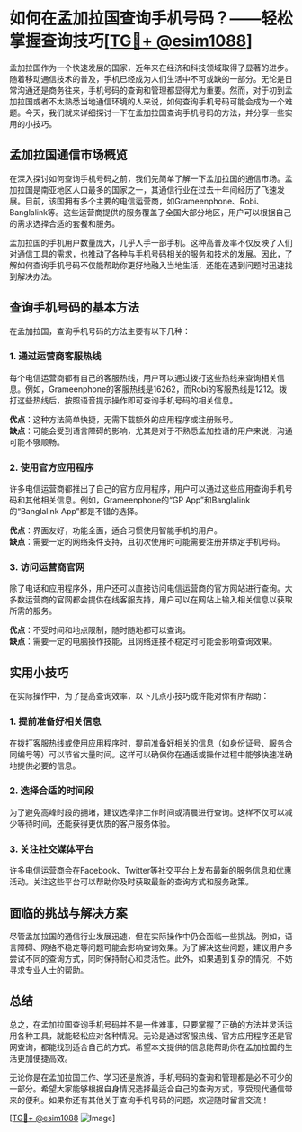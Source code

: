 # 如何在孟加拉国查询手机号码？——轻松掌握查询技巧[[TG💪+ @esim1088](https://t.me/s/esim1088)]

孟加拉国作为一个快速发展的国家，近年来在经济和科技领域取得了显著的进步。随着移动通信技术的普及，手机已经成为人们生活中不可或缺的一部分。无论是日常沟通还是商务往来，手机号码的查询和管理都显得尤为重要。然而，对于初到孟加拉国或者不太熟悉当地通信环境的人来说，如何查询手机号码可能会成为一个难题。今天，我们就来详细探讨一下在孟加拉国查询手机号码的方法，并分享一些实用的小技巧。

## 孟加拉国通信市场概览

在深入探讨如何查询手机号码之前，我们先简单了解一下孟加拉国的通信市场。孟加拉国是南亚地区人口最多的国家之一，其通信行业在过去十年间经历了飞速发展。目前，该国拥有多个主要的电信运营商，如Grameenphone、Robi、Banglalink等。这些运营商提供的服务覆盖了全国大部分地区，用户可以根据自己的需求选择合适的套餐和服务。

孟加拉国的手机用户数量庞大，几乎人手一部手机。这种高普及率不仅反映了人们对通信工具的需求，也推动了各种与手机号码相关的服务和技术的发展。因此，了解如何查询手机号码不仅能帮助你更好地融入当地生活，还能在遇到问题时迅速找到解决办法。

## 查询手机号码的基本方法

在孟加拉国，查询手机号码的方法主要有以下几种：

### 1. **通过运营商客服热线**

每个电信运营商都有自己的客服热线，用户可以通过拨打这些热线来查询相关信息。例如，Grameenphone的客服热线是16262，而Robi的客服热线是1212。拨打这些热线后，按照语音提示操作即可查询手机号码的相关信息。

**优点**：这种方法简单快捷，无需下载额外的应用程序或注册账号。  
**缺点**：可能会受到语言障碍的影响，尤其是对于不熟悉孟加拉语的用户来说，沟通可能不够顺畅。

### 2. **使用官方应用程序**

许多电信运营商都推出了自己的官方应用程序，用户可以通过这些应用查询手机号码和其他相关信息。例如，Grameenphone的“GP App”和Banglalink的“Banglalink App”都是不错的选择。

**优点**：界面友好，功能全面，适合习惯使用智能手机的用户。  
**缺点**：需要一定的网络条件支持，且初次使用时可能需要注册并绑定手机号码。

### 3. **访问运营商官网**

除了电话和应用程序外，用户还可以直接访问电信运营商的官方网站进行查询。大多数运营商的官网都会提供在线客服支持，用户可以在网站上输入相关信息以获取所需的服务。

**优点**：不受时间和地点限制，随时随地都可以查询。  
**缺点**：需要一定的电脑操作技能，且网络连接不稳定时可能会影响查询效果。

## 实用小技巧

在实际操作中，为了提高查询效率，以下几点小技巧或许能对你有所帮助：

### 1. **提前准备好相关信息**

在拨打客服热线或使用应用程序时，提前准备好相关的信息（如身份证号、服务合同编号等）可以节省大量时间。这样可以确保你在通话或操作过程中能够快速准确地提供必要的信息。

### 2. **选择合适的时间段**

为了避免高峰时段的拥堵，建议选择非工作时间或清晨进行查询。这样不仅可以减少等待时间，还能获得更优质的客户服务体验。

### 3. **关注社交媒体平台**

许多电信运营商会在Facebook、Twitter等社交平台上发布最新的服务信息和优惠活动。关注这些平台可以帮助你及时获取最新的查询方式和服务政策。

## 面临的挑战与解决方案

尽管孟加拉国的通信行业发展迅速，但在实际操作中仍会面临一些挑战。例如，语言障碍、网络不稳定等问题可能会影响查询效果。为了解决这些问题，建议用户多尝试不同的查询方式，同时保持耐心和灵活性。此外，如果遇到复杂的情况，不妨寻求专业人士的帮助。

## 总结

总之，在孟加拉国查询手机号码并不是一件难事，只要掌握了正确的方法并灵活运用各种工具，就能轻松应对各种情况。无论是通过客服热线、官方应用程序还是官网查询，都能找到适合自己的方式。希望本文提供的信息能帮助你在孟加拉国的生活更加便捷高效。

无论你是在孟加拉国工作、学习还是旅游，手机号码的查询和管理都是必不可少的一部分。希望大家能够根据自身情况选择最适合自己的查询方式，享受现代通信带来的便利。如果你还有其他关于查询手机号码的问题，欢迎随时留言交流！

[[TG💪+ @esim1088](https://t.me/s/esim1088) ![Image](https://i.postimg.cc/4NQfJmqS/Snipaste-2025-05-13-00-14-12.png)]